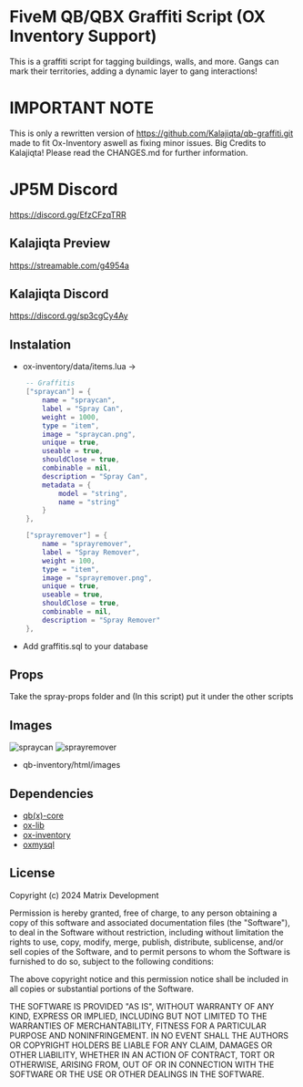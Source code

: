 # FiveM QB/QBX Graffiti Script (OX Inventory Support)
This is a graffiti script for tagging buildings, walls, and more. Gangs can mark their territories, adding a dynamic layer to gang interactions!

# IMPORTANT NOTE
This is only a rewritten version of https://github.com/Kalajiqta/qb-graffiti.git made to fit Ox-Inventory aswell as fixing minor issues. Big Credits to Kalajiqta!
Please read the CHANGES.md for further information.

# JP5M Discord
https://discord.gg/EfzCFzqTRR

## Kalajiqta Preview
https://streamable.com/g4954a

## Kalajiqta Discord
https://discord.gg/sp3cgCy4Ay

## Instalation
+ ox-inventory/data/items.lua ->
```lua
    -- Graffitis
    ["spraycan"] = {
        name = "spraycan",
        label = "Spray Can",
        weight = 1000,
        type = "item",
        image = "spraycan.png",
        unique = true,
        useable = true,
        shouldClose = true,
        combinable = nil,
        description = "Spray Can",
        metadata = {
            model = "string",
            name = "string"
        }
    },

    ["sprayremover"] = {
        name = "sprayremover",
        label = "Spray Remover",
        weight = 100,
        type = "item",
        image = "sprayremover.png",
        unique = true,
        useable = true,
        shouldClose = true,
        combinable = nil,
        description = "Spray Remover"
    },

```
+ Add graffitis.sql to your database

## Props
Take the spray-props folder and (In this script) put it under the other scripts

## Images
![spraycan](https://github.com/Kalajiqta/qb-graffiti/blob/main/images/spraycan.png?raw=true)
![sprayremover](https://github.com/Kalajiqta/qb-graffiti/blob/main/images/sprayremover.png?raw=true)
+ qb-inventory/html/images

## Dependencies
+ [qb(x)-core](https://github.com/qbcore-framework/qb-core)
+ [ox-lib](https://github.com/overextended/ox_lib)
+ [ox-inventory](https://github.com/overextended/ox_inventory)
+ [oxmysql](https://github.com/overextended/oxmysql)

## License
Copyright (c) 2024 Matrix Development

Permission is hereby granted, free of charge, to any person obtaining a copy
of this software and associated documentation files (the "Software"), to deal
in the Software without restriction, including without limitation the rights
to use, copy, modify, merge, publish, distribute, sublicense, and/or sell
copies of the Software, and to permit persons to whom the Software is
furnished to do so, subject to the following conditions:

The above copyright notice and this permission notice shall be included in all
copies or substantial portions of the Software.

THE SOFTWARE IS PROVIDED "AS IS", WITHOUT WARRANTY OF ANY KIND, EXPRESS OR
IMPLIED, INCLUDING BUT NOT LIMITED TO THE WARRANTIES OF MERCHANTABILITY,
FITNESS FOR A PARTICULAR PURPOSE AND NONINFRINGEMENT. IN NO EVENT SHALL THE
AUTHORS OR COPYRIGHT HOLDERS BE LIABLE FOR ANY CLAIM, DAMAGES OR OTHER
LIABILITY, WHETHER IN AN ACTION OF CONTRACT, TORT OR OTHERWISE, ARISING FROM,
OUT OF OR IN CONNECTION WITH THE SOFTWARE OR THE USE OR OTHER DEALINGS IN THE
SOFTWARE.
